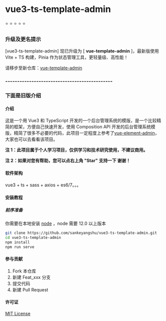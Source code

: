 # vue3-ts-template-admin

:star: :star: :star: :star: :star:

### 升级及更名提示

[vue3-ts-template-admin] 现已升级为 [ **vue-template-admin** ]，最新版使用 Vite + TS 构建，Pinia 作为状态管理工具，更轻量级、高性能！

请移步至新仓库：[vue-template-admin](https://github.com/sankeyangshu-labs/vue-template-admin)

### ---------------------------------------------

### 下面是旧版介绍

#### 介绍

这是一个用 Vue3 和 TypeScript 开发的一个后台管理系统的模版，是一个比较精简的框架，方便自己快速开发，使用 Composition API 开发的后台管理系统模版，精简了很多不必要的代码，此项目一定程度上参考了[vue-element-admin](https://github.com/PanJiaChen/vue-element-admin)，大家也可以去看看该项目。

**注 1：此项目属于个人学习项目，仅供学习和技术研究使用，不建议商用。**

**注 2：如果对您有帮助，您可以点右上角 "Star" 支持一下 谢谢！**

#### 软件架构

vue3 + ts + sass + axios + es6/7。。。

#### 安装教程

##### 前序准备

你需要在本地安装 [node](http://nodejs.org/) ，node 需要 12.0 以上版本

```bash
git clone https://github.com/sankeyangshu/vue3-ts-template-admin.git
cd vue3-ts-template-admin
npm install
npm run serve
```

#### 参与贡献

1.  Fork 本仓库
2.  新建 Feat_xxx 分支
3.  提交代码
4.  新建 Pull Request

#### 许可证

[MIT License](https://github.com/sankeyangshu/vue3-ts-template-admin/blob/main/LICENSE)
